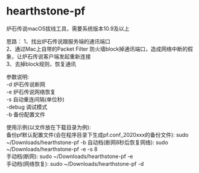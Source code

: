 # hearthstone-pf
炉石传说macOS拔线工具，需要系统版本10.9及以上

思路：
1、找出炉石传说跟服务端的通讯端口  
2、通过Mac上自带的Packet Filter 防火墙block掉通讯端口，造成网络中断的假象，让炉石传说客户端发起重新连接  
3、去掉block规则，恢复通讯

参数说明:  
-d 			炉石传说断网  
-e 			炉石传说网络恢复  
-s 			自动重连间隔(单位秒)  
-debug    调试模式  
-b 			备份配置文件

使用示例(以文件放在下载目录为例):  
备份pf默认配置文件(会在程序目录下生成pf.conf_2020xxx的备份文件): sudo ~/Downloads/hearthstone-pf -b
自动档(断网8秒后恢复网络):  sudo ~/Downloads/hearthstone-pf -e -s 8  
手动档(断网): 		   				sudo ~/Downloads/hearthstone-pf -e  
手动档(网络恢复): 	   			sudo ~/Downloads/hearthstone-pf -d  